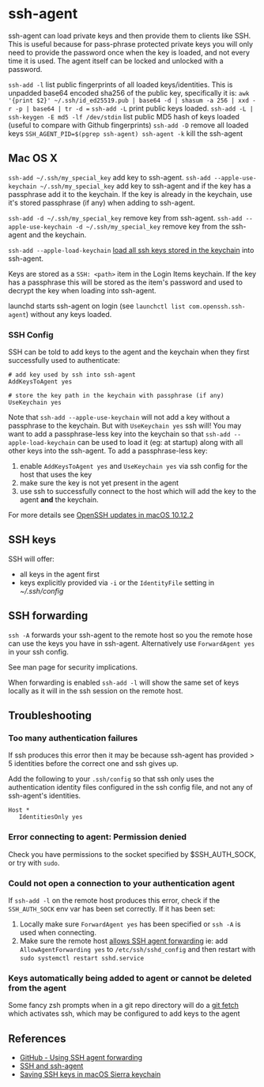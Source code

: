 # ssh-agent

ssh-agent can load private keys and then provide them to clients like SSH. This is useful because for pass-phrase protected private keys you will only need to provide the password once when the key is loaded, and not every time it is used. The agent itself can be locked and unlocked with a password.

`ssh-add -l` list public fingerprints of all loaded keys/identities. This is unpadded base64 encoded sha256 of the public key, specifically it is: `awk '{print $2}' ~/.ssh/id_ed25519.pub | base64 -d | shasum -a 256 | xxd -r -p | base64 | tr -d =`
`ssh-add -L` print public keys loaded.
`ssh-add -L | ssh-keygen -E md5 -lf /dev/stdin` list public MD5 hash of keys loaded (useful to compare with Github fingerprints)
`ssh-add -D` remove all loaded keys
`SSH_AGENT_PID=$(pgrep ssh-agent) ssh-agent -k` kill the ssh-agent

## Mac OS X

`ssh-add ~/.ssh/my_special_key` add key to ssh-agent.
`ssh-add --apple-use-keychain ~/.ssh/my_special_key` add key to ssh-agent and if the key has a passphrase add it to the keychain. If the key is already in the keychain, use it's stored passphrase (if any) when adding to ssh-agent.

`ssh-add -d ~/.ssh/my_special_key` remove key from ssh-agent.
`ssh-add --apple-use-keychain -d ~/.ssh/my_special_key` remove key from the ssh-agent and the keychain.

`ssh-add --apple-load-keychain` [load all ssh keys stored in the keychain](https://github.com/apple-oss-distributions/OpenSSH/blob/6bfdfb3/openssh/keychain.m#L197) into ssh-agent.

Keys are stored as a `SSH: <path>` item in the Login Items keychain. If the key has a passphrase this will be stored as the item's password and used to decrypt the key when loading into ssh-agent.

launchd starts ssh-agent on login (see `launchctl list com.openssh.ssh-agent`) without any keys loaded.

### SSH Config

SSH can be told to add keys to the agent and the keychain when they first successfully used to authenticate:

```
# add key used by ssh into ssh-agent
AddKeysToAgent yes

# store the key path in the keychain with passphrase (if any)
UseKeychain yes
```

Note that `ssh-add --apple-use-keychain` will not add a key without a passphrase to the keychain. But with `UseKeychain yes` ssh will! You may want to add a passphrase-less key into the keychain so that `ssh-add --apple-load-keychain` can be used to load it (eg: at startup) along with all other keys into the ssh-agent. To add a passphrase-less key:

1. enable `AddKeysToAgent yes` and `UseKeychain yes` via ssh config for the host that uses the key
1. make sure the key is not yet present in the agent
1. use ssh to successfully connect to the host which will add the key to the agent **and** the keychain.

For more details see [OpenSSH updates in macOS 10.12.2](https://developer.apple.com/library/archive/technotes/tn2449/_index.html)

## SSH keys

SSH will offer:

- all keys in the agent first
- keys explicitly provided via `-i` or the `IdentityFile` setting in _~/.ssh/config_

## SSH forwarding

`ssh -A` forwards your ssh-agent to the remote host so you the remote hose can use the keys you have in ssh-agent. Alternatively use `ForwardAgent yes` in your ssh config.

See man page for security implications.

When forwarding is enabled `ssh-add -l` will show the same set of keys locally as it will in the ssh session on the remote host.

## Troubleshooting

### Too many authentication failures

If ssh produces this error then it may be because ssh-agent has provided > 5 identities before the correct one and ssh gives up.

Add the following to your `.ssh/config` so that ssh only uses the authentication identity files configured in the ssh config file, and not any of ssh-agent's identities.

```
Host *
   IdentitiesOnly yes
```

### Error connecting to agent: Permission denied

Check you have permissions to the socket specified by $SSH_AUTH_SOCK, or try with `sudo`.

### Could not open a connection to your authentication agent

If `ssh-add -l` on the remote host produces this error, check if the `SSH_AUTH_SOCK` env var has been set correctly. If it has been set:

1. Locally make sure `ForwardAgent yes` has been specified or `ssh -A` is used when connecting.
1. Make sure the remote host [allows SSH agent forwarding](https://developer.github.com/v3/guides/using-ssh-agent-forwarding/#your-system-must-allow-ssh-agent-forwarding)
   ie: add `AllowAgentForwarding yes` to `/etc/ssh/sshd_config` and then restart with `sudo systemctl restart sshd.service`

### Keys automatically being added to agent or cannot be deleted from the agent

Some fancy zsh prompts when in a git repo directory will do a [git fetch](https://github.com/sindresorhus/pure/blob/3b696be1c19187b903ca4afde411fb9295169ae8/pure.zsh#L307) which activates ssh, which may be configured to add keys to the agent

## References

- [GitHub - Using SSH agent forwarding](https://docs.github.com/en/developers/overview/using-ssh-agent-forwarding)
- [SSH and ssh-agent](https://www.symantec.com/connect/articles/ssh-and-ssh-agent)
- [Saving SSH keys in macOS Sierra keychain](https://github.com/jirsbek/SSH-keys-in-macOS-Sierra-keychain)
